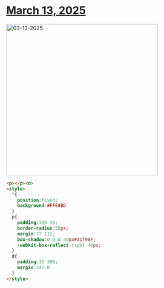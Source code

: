 # [March 13, 2025](https://cssbattle.dev/play/fm5FDossTdq3Rx56XsfN)

<img src="https://firebasestorage.googleapis.com/v0/b/cssbattleapp.appspot.com/o/user%2Fe6YbeBahWNPT7VpE2rE2p85byxa2%2Ftargets%2Ftarget_JDpAq25@2x.png?alt=media" width="400" alt="03-13-2025" />

```html
<p></p><d>
<style>
  *{
    position:fixed;
    background:#FFE8BD
  }
  p{
    padding:100 30;
    border-radius:50px;
    margin:77 112;
    box-shadow:0 0 0 40px#31798F;
    -webkit-box-reflect:right 40px;
  }
  d{
    padding:30 300;
    margin:247 0
  }
</style>
```
